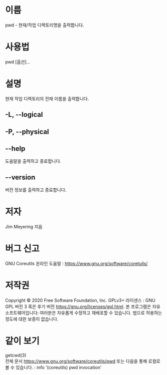 # 이름
pwd - 현재/작업 디렉토리명을 출력합니다.
# 사용법
pwd [옵션]...
# 설명
현재 작업 디렉토리의 전체 이름을 출력합니다.
## -L, --logical
## -P, --physical
## --help
도움말을 출력하고 종료합니다.
## --version
버전 정보를 출력하고 종료합니다.
# 저자
Jim Meyering 지음
# 버그 신고
GNU Coreutils 온라인 도움말 : https://www.gnu.org/software/coretuils/
# 저작권
Copyright © 2020 Free Software Foundation, Inc. GPLv3+ 라이센스 : GNU GPL 버전 3 혹은 후기 버전 https://gnu.org/licenses/gpl.html.
본 프로그램은 자유 소프트웨어입니다: 여러분은 자유롭게 수정하고 재배포할 수 있습니다.
법으로 허용하는 정도에 대한 보증이 없습니다.
# 같이 보기
getcwd(3)    
전체 문서 <https://www.gnu.org/software/coreutils/pwd>
또는 다음을 통해 로컬로 볼 수 있습니다. : info '(coreutils) pwd invocation' 


